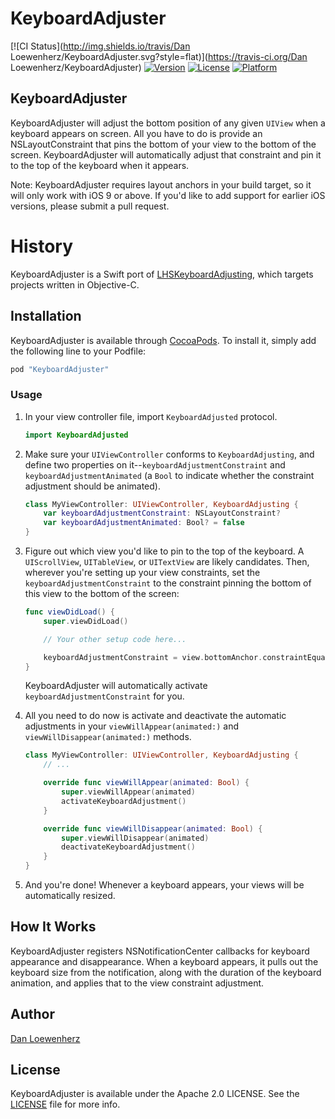 # KeyboardAdjuster

[![CI Status](http://img.shields.io/travis/Dan Loewenherz/KeyboardAdjuster.svg?style=flat)](https://travis-ci.org/Dan Loewenherz/KeyboardAdjuster)
[![Version](https://img.shields.io/cocoapods/v/KeyboardAdjuster.svg?style=flat)](http://cocoapods.org/pods/KeyboardAdjuster)
[![License](https://img.shields.io/cocoapods/l/KeyboardAdjuster.svg?style=flat)](http://cocoapods.org/pods/KeyboardAdjuster)
[![Platform](https://img.shields.io/cocoapods/p/KeyboardAdjuster.svg?style=flat)](http://cocoapods.org/pods/KeyboardAdjuster)

KeyboardAdjuster
----------------

KeyboardAdjuster will adjust the bottom position of any given `UIView` when a keyboard appears on screen. All you have to do is provide an NSLayoutConstraint that pins the bottom of your view to the bottom of the screen. KeyboardAdjuster will automatically adjust that constraint and pin it to the top of the keyboard when it appears.

Note: KeyboardAdjuster requires layout anchors in your build target, so it will only work with iOS 9 or above. If you'd like to add support for earlier iOS versions, please submit a pull request.

# History

KeyboardAdjuster is a Swift port of [LHSKeyboardAdjusting](https://github.com/lionheart/LHSKeyboardAdjusting), which targets projects written in Objective-C.

## Installation

KeyboardAdjuster is available through [CocoaPods](http://cocoapods.org). To install
it, simply add the following line to your Podfile:

```ruby
pod "KeyboardAdjuster"
```

### Usage

1. In your view controller file, import `KeyboardAdjusted` protocol.

   ```swift
   import KeyboardAdjusted
   ```

2. Make sure your `UIViewController` conforms to `KeyboardAdjusting`, and define two properties on it--`keyboardAdjustmentConstraint` and `keyboardAdjustmentAnimated` (a `Bool` to indicate whether the constraint adjustment should be animated).

   ```swift
   class MyViewController: UIViewController, KeyboardAdjusting {
       var keyboardAdjustmentConstraint: NSLayoutConstraint?
       var keyboardAdjustmentAnimated: Bool? = false
   }
   ```

2. Figure out which view you'd like to pin to the top of the keyboard. A `UIScrollView`, `UITableView`, or `UITextView` are likely candidates. Then, wherever you're setting up your view constraints, set the `keyboardAdjustmentConstraint` to the constraint pinning the bottom of this view to the bottom of the screen:

   ```swift
   func viewDidLoad() {
       super.viewDidLoad()

       // Your other setup code here...

       keyboardAdjustmentConstraint = view.bottomAnchor.constraintEqualToAnchor(scrollView.bottomAnchor)
   }
   ```

   KeyboardAdjuster will automatically activate `keyboardAdjustmentConstraint` for you.

3. All you need to do now is activate and deactivate the automatic adjustments in your `viewWillAppear(animated:)` and `viewWillDisappear(animated:)` methods.

   ```swift
   class MyViewController: UIViewController, KeyboardAdjusting {
       // ...

       override func viewWillAppear(animated: Bool) {
           super.viewWillAppear(animated)
           activateKeyboardAdjustment()
       }

       override func viewWillDisappear(animated: Bool) {
           super.viewWillDisappear(animated)
           deactivateKeyboardAdjustment()
       }
   }
   ```

4. And you're done! Whenever a keyboard appears, your views will be automatically resized.

## How It Works

KeyboardAdjuster registers NSNotificationCenter callbacks for keyboard appearance and disappearance. When a keyboard appears, it pulls out the keyboard size from the notification, along with the duration of the keyboard animation, and applies that to the view constraint adjustment.

## Author

[Dan Loewenherz](https://github.com/dlo)

## License

KeyboardAdjuster is available under the Apache 2.0 LICENSE. See the [LICENSE](LICENSE) file for more info.
